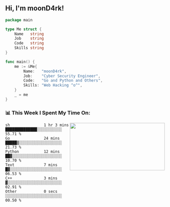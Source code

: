 <h2> Hi, I'm moonD4rk!</h2>

```go
package main

type Me struct {
	Name   string
	Job    string
	Code   string
	Skills string
}

func main() {
	me := &Me{
		Name:   "moonD4rk",
		Job:    "Cyber Security Engineer",
		Code:   "Go and Python and Others",
		Skills: "Web Hacking ^o^",
	}
	_ = me
}
```

<h3>📊 This Week I Spent My Time On:</h3>
<img align='right' src="https://github-readme-stats.vercel.app/api?username=moond4rk&show_icons=true&theme=radical", width="300" height="150">

<!--START_SECTION:waka-->

```text
sh               1 hr 3 mins     ██████████████░░░░░░░░░░░   55.71 %
Go               24 mins         █████▒░░░░░░░░░░░░░░░░░░░   21.73 %
Python           12 mins         ██▓░░░░░░░░░░░░░░░░░░░░░░   10.70 %
Text             7 mins          █▓░░░░░░░░░░░░░░░░░░░░░░░   06.53 %
C++              3 mins          ▓░░░░░░░░░░░░░░░░░░░░░░░░   02.91 %
Other            0 secs          ░░░░░░░░░░░░░░░░░░░░░░░░░   00.50 %
```

<!--END_SECTION:waka-->

